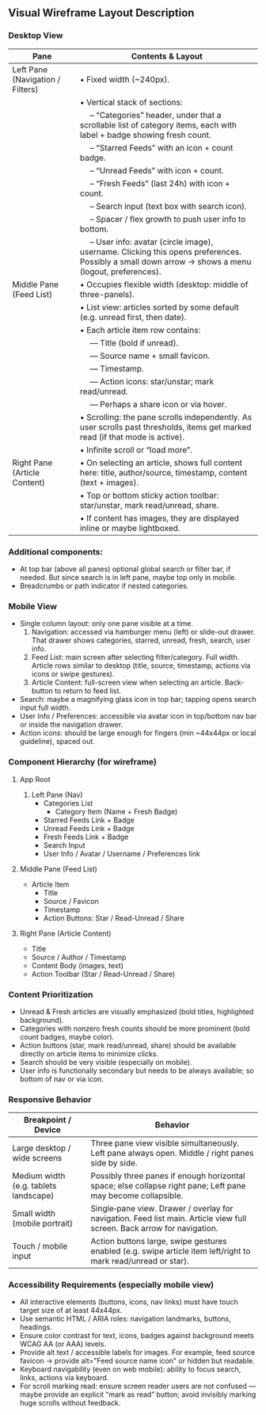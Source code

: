 ## Visual Wireframe Layout Description
### Desktop View
|Pane|Contents & Layout|
|--|--|
|Left Pane (Navigation / Filters)|• Fixed width (~240px).|
||• Vertical stack of sections:|
||  – “Categories” header, under that a scrollable list of category items, each with label + badge showing fresh count.|
||  – “Starred Feeds” with an icon + count badge.|
||  – “Unread Feeds” with icon + count.|
||  – “Fresh Feeds” (last 24h) with icon + count.|
||  – Search input (text box with search icon).|
||  – Spacer / flex growth to push user info to bottom.|
||  – User info: avatar (circle image), username. Clicking this opens preferences. Possibly a small down arrow → shows a menu (logout, preferences).|
|Middle Pane (Feed List)|• Occupies flexible width (desktop: middle of three-panels).|
||• List view: articles sorted by some default (e.g. unread first, then date).|
||• Each article item row contains:|
||  — Title (bold if unread).|
||  — Source name + small favicon.|
||  — Timestamp.|
||  — Action icons: star/unstar; mark read/unread.|
||  — Perhaps a share icon or via hover.|
||• Scrolling: the pane scrolls independently. As user scrolls past thresholds, items get marked read (if that mode is active).|
||• Infinite scroll or “load more”.|
|Right Pane (Article Content)|• On selecting an article, shows full content here: title, author/source, timestamp, content (text + images).|
||• Top or bottom sticky action toolbar: star/unstar, mark read/unread, share.|
||• If content has images, they are displayed inline or maybe lightboxed.|

### Additional components:
- At top bar (above all panes) optional global search or filter bar, if needed. But since search is in left pane, maybe top only in mobile.
- Breadcrumbs or path indicator if nested categories.

### Mobile View

- Single column layout: only one pane visible at a time.
    1. Navigation: accessed via hamburger menu (left) or slide-out drawer. That drawer shows categories, starred, unread, fresh, search, user info.
    2. Feed List: main screen after selecting filter/category. Full width. Article rows similar to desktop (title, source, timestamp, actions via icons or swipe gestures).
    3. Article Content: full-screen view when selecting an article. Back-button to return to feed list.
- Search: maybe a magnifying glass icon in top bar; tapping opens search input full width.
- User Info / Preferences: accessible via avatar icon in top/bottom nav bar or inside the navigation drawer.
- Action icons: should be large enough for fingers (min ~44x44px or local guideline), spaced out.

### Component Hierarchy (for wireframe)
1. App Root
    1. Left Pane (Nav)
        - Categories List
            - Category Item (Name + Fresh Badge)
        - Starred Feeds Link + Badge
        - Unread Feeds Link + Badge
        - Fresh Feeds Link + Badge
        - Search Input
        - User Info / Avatar / Username / Preferences link

2. Middle Pane (Feed List)
    - Article Item
        - Title
        - Source / Favicon
        - Timestamp
        - Action Buttons: Star / Read-Unread / Share

3. Right Pane (Article Content)
    - Title
    - Source / Author / Timestamp
    - Content Body (images, text)
    - Action Toolbar (Star / Read-Unread / Share)

### Content Prioritization

- Unread & Fresh articles are visually emphasized (bold titles, highlighted background).
- Categories with nonzero fresh counts should be more prominent (bold count badges, maybe color).
- Action buttons (star, mark read/unread, share) should be available directly on article items to minimize clicks.
- Search should be very visible (especially on mobile).
- User info is functionally secondary but needs to be always available; so bottom of nav or via icon.

### Responsive Behavior
|Breakpoint / Device|Behavior|
|--|--|
|Large desktop / wide screens|Three pane view visible simultaneously. Left pane always open. Middle / right panes side by side.|
|Medium width (e.g. tablets landscape)|Possibly three panes if enough horizontal space; else collapse right pane; Left pane may become collapsible.|
|Small width (mobile portrait)|Single‐pane view. Drawer / overlay for navigation. Feed list main. Article view full screen. Back arrow for navigation.|
|Touch / mobile input|Action buttons large, swipe gestures enabled (e.g. swipe article item left/right to mark read/unread or star).|

### Accessibility Requirements (especially mobile view)
- All interactive elements (buttons, icons, nav links) must have touch target size of at least 44x44px.
- Use semantic HTML / ARIA roles: navigation landmarks, buttons, headings.
- Ensure color contrast for text, icons, badges against background meets WCAG AA (or AAA) levels.
- Provide alt text / accessible labels for images. For example, feed source favicon → provide alt="Feed source name icon" or hidden but readable.
- Keyboard navigability (even on web mobile): ability to focus search, links, actions via keyboard.
- For scroll marking read: ensure screen reader users are not confused — maybe provide an explicit “mark as read” button; avoid invisibly marking huge scrolls without feedback.